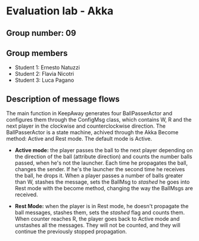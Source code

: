 # Evaluation lab - Akka

## Group number: 09

## Group members

- Student 1: Ernesto Natuzzi 
- Student 2: Flavia Nicotri
- Student 3: Luca Pagano

## Description of message flows
The main function in KeepAway generates four BallPasserActor and
configures them through the ConfigMsg class, which contains 
W, R and the next player in the clockwise and 
counterclockwise direction. The BallPasserActor is a state machine,
achived through the Akka Become method: Active and Rest mode.
The default mode is Active.
- **Active mode:** the player passes the ball to the next player
depending on the direction of the ball (attribute direction)
and counts the number balls passed, when he's not the launcher.
Each time he propagates the ball, changes the sender.
If he's the launcher the second time he receives the ball, he
drops it. 
When a player passes a number of balls greater than W,
stashes the message, sets the BallMsg to _stashed_ he goes into Rest mode with the become method, changing
the way the BallMsgs are received. 

- **Rest Mode:** when the player is in Rest mode, he doesn't
propagate the ball messages, stashes them, sets the _stashed_
flag and counts them. When counter reaches R, the player goes back
to Active mode and unstashes all the messages. They will not be counted, and they
will continue the previously stopped propagation.

